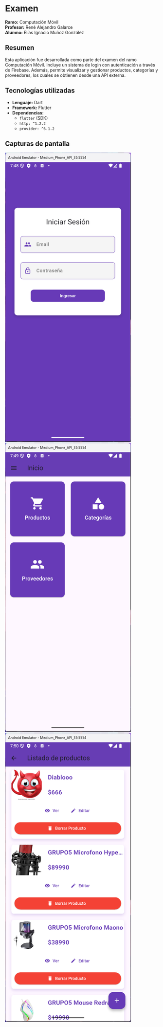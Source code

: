 # Examen  
**Ramo:** Computación Móvil  
**Profesor:** René Alejandro Galarce  
**Alumno:** Elías Ignacio Muñoz González  

## Resumen  
Esta aplicación fue desarrollada como parte del examen del ramo Computación Móvil. Incluye un sistema de login con autenticación a través de Firebase. Además, permite visualizar y gestionar productos, categorías y proveedores, los cuales se obtienen desde una API externa.

## Tecnologías utilizadas  
- **Lenguaje:** Dart  
- **Framework:** Flutter  
- **Dependencias:**  
  - `flutter` (SDK)  
  - `http: ^1.2.2`  
  - `provider: ^6.1.2`  

## Capturas de pantalla  

![Captura de pantalla 1](assets/captura1.png)  
![Captura de pantalla 2](assets/captura2.png)  
![Captura de pantalla 3](assets/captura3.png)  

